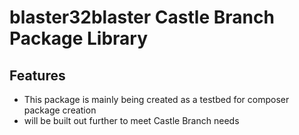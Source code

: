 blaster32blaster Castle Branch Package Library
=========================



Features
--------

* This package is mainly being created as a testbed for composer package creation
* will be built out further to meet Castle Branch needs

